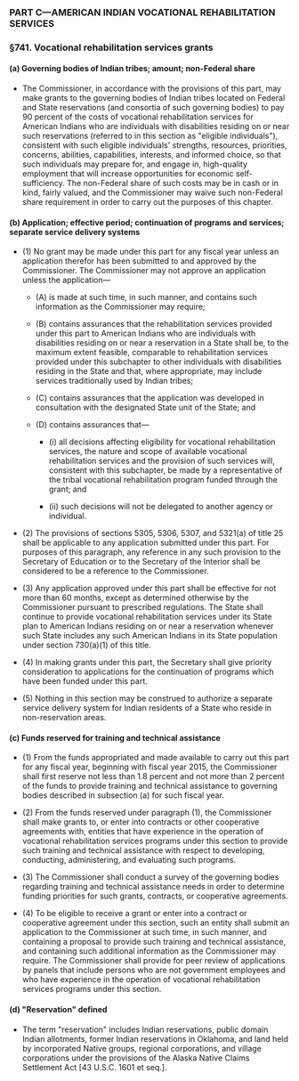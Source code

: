 ### PART C—AMERICAN INDIAN VOCATIONAL REHABILITATION SERVICES

### §741. Vocational rehabilitation services grants
#### (a) Governing bodies of Indian tribes; amount; non-Federal share
* The Commissioner, in accordance with the provisions of this part, may make grants to the governing bodies of Indian tribes located on Federal and State reservations (and consortia of such governing bodies) to pay 90 percent of the costs of vocational rehabilitation services for American Indians who are individuals with disabilities residing on or near such reservations (referred to in this section as "eligible individuals"), consistent with such eligible individuals' strengths, resources, priorities, concerns, abilities, capabilities, interests, and informed choice, so that such individuals may prepare for, and engage in, high-quality employment that will increase opportunities for economic self-sufficiency. The non-Federal share of such costs may be in cash or in kind, fairly valued, and the Commissioner may waive such non-Federal share requirement in order to carry out the purposes of this chapter.

#### (b) Application; effective period; continuation of programs and services; separate service delivery systems
* (1) No grant may be made under this part for any fiscal year unless an application therefor has been submitted to and approved by the Commissioner. The Commissioner may not approve an application unless the application—

  * (A) is made at such time, in such manner, and contains such information as the Commissioner may require;

  * (B) contains assurances that the rehabilitation services provided under this part to American Indians who are individuals with disabilities residing on or near a reservation in a State shall be, to the maximum extent feasible, comparable to rehabilitation services provided under this subchapter to other individuals with disabilities residing in the State and that, where appropriate, may include services traditionally used by Indian tribes;

  * (C) contains assurances that the application was developed in consultation with the designated State unit of the State; and

  * (D) contains assurances that—

    * (i) all decisions affecting eligibility for vocational rehabilitation services, the nature and scope of available vocational rehabilitation services and the provision of such services will, consistent with this subchapter, be made by a representative of the tribal vocational rehabilitation program funded through the grant; and

    * (ii) such decisions will not be delegated to another agency or individual.


* (2) The provisions of sections 5305, 5306, 5307, and 5321(a) of title 25 shall be applicable to any application submitted under this part. For purposes of this paragraph, any reference in any such provision to the Secretary of Education or to the Secretary of the Interior shall be considered to be a reference to the Commissioner.

* (3) Any application approved under this part shall be effective for not more than 60 months, except as determined otherwise by the Commissioner pursuant to prescribed regulations. The State shall continue to provide vocational rehabilitation services under its State plan to American Indians residing on or near a reservation whenever such State includes any such American Indians in its State population under section 730(a)(1) of this title.

* (4) In making grants under this part, the Secretary shall give priority consideration to applications for the continuation of programs which have been funded under this part.

* (5) Nothing in this section may be construed to authorize a separate service delivery system for Indian residents of a State who reside in non-reservation areas.

#### (c) Funds reserved for training and technical assistance
* (1) From the funds appropriated and made available to carry out this part for any fiscal year, beginning with fiscal year 2015, the Commissioner shall first reserve not less than 1.8 percent and not more than 2 percent of the funds to provide training and technical assistance to governing bodies described in subsection (a) for such fiscal year.

* (2) From the funds reserved under paragraph (1), the Commissioner shall make grants to, or enter into contracts or other cooperative agreements with, entities that have experience in the operation of vocational rehabilitation services programs under this section to provide such training and technical assistance with respect to developing, conducting, administering, and evaluating such programs.

* (3) The Commissioner shall conduct a survey of the governing bodies regarding training and technical assistance needs in order to determine funding priorities for such grants, contracts, or cooperative agreements.

* (4) To be eligible to receive a grant or enter into a contract or cooperative agreement under this section, such an entity shall submit an application to the Commissioner at such time, in such manner, and containing a proposal to provide such training and technical assistance, and containing such additional information as the Commissioner may require. The Commissioner shall provide for peer review of applications by panels that include persons who are not government employees and who have experience in the operation of vocational rehabilitation services programs under this section.

#### (d) "Reservation" defined
* The term "reservation" includes Indian reservations, public domain Indian allotments, former Indian reservations in Oklahoma, and land held by incorporated Native groups, regional corporations, and village corporations under the provisions of the Alaska Native Claims Settlement Act [43 U.S.C. 1601 et seq.].